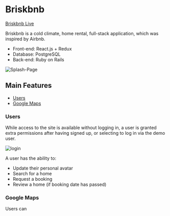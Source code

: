 # Briskbnb

[Briskbnb Live][heroku]

[heroku]: https://briskbnb.herokuapp.com

Briskbnb is a cold climate, home rental, full-stack application, which was inspired by Airbnb.

- Front-end: React.js + Redux
- Database: PostgreSQL
- Back-end: Ruby on Rails

![Splash-Page](./readme_images/splash.png)

## Main Features

- [Users](#users)
- [Google Maps](#google-maps)

### Users

While access to the site is available without logging in, a user is granted extra permissions after having signed up, or selecting to log in via the demo user.

![login](./readme_images/loginGif.gif)

A user has the ability to:

- Update their personal avatar
- Search for a home
- Request a booking
- Review a home (if booking date has passed)

### Google Maps

Users can
